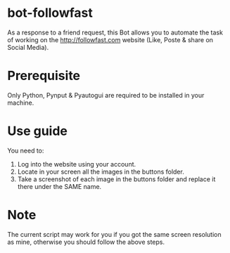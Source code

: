 # bot-followfast
 As a response to a friend request, this Bot allows you to automate the task of working on the http://followfast.com website (Like, Poste &amp; share on Social Media).
# Prerequisite
Only Python, Pynput & Pyautogui are required to be installed in your machine.
# Use guide
You need to: 
1. Log into the website using your account.
2. Locate in your screen all the images in the buttons folder.
3. Take a screenshot of each image in the buttons folder and replace it there under the SAME name.
# Note
The current script may work for you if you got the same screen resolution as mine, otherwise you should follow the above steps.
 
